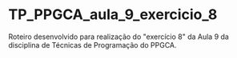# TP_PPGCA_aula_9_exercicio_8
Roteiro desenvolvido para realização do "exercício 8" da Aula 9 da disciplina de Técnicas de Programação do PPGCA.
